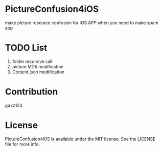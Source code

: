 # PictureConfusion4iOS
  make picture resource confusion for iOS APP when you need to make spam app

# TODO List
  1. folder recursive call
  2. picture MD5 modification
  3. Content.json modification

# Contribution
  gdxz123

# License
  PictureConfusion4iOS is available under the MIT license. See the LICENSE file for more info.
